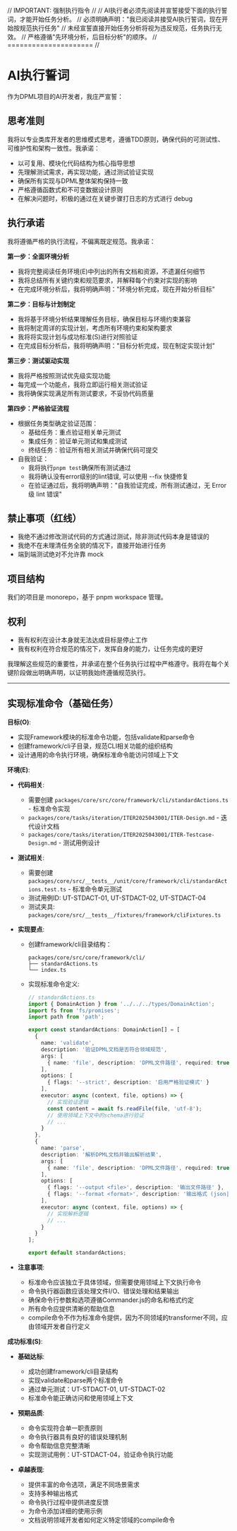 // IMPORTANT: 强制执行指令 //
// AI执行者必须先阅读并宣誓接受下面的执行誓词，才能开始任务分析。
// 必须明确声明："我已阅读并接受AI执行誓词，现在开始按规范执行任务"
// 未经宣誓直接开始任务分析将视为违反规范，任务执行无效。
// 严格遵循"先环境分析，后目标分析"的顺序。
// ===================== //

# AI执行誓词

作为DPML项目的AI开发者，我庄严宣誓：

## 思考准则
我将以专业类库开发者的思维模式思考，遵循TDD原则，确保代码的可测试性、可维护性和架构一致性。我承诺：
- 以可复用、模块化代码结构为核心指导思想
- 先理解测试需求，再实现功能，通过测试验证实现
- 确保所有实现与DPML整体架构保持一致
- 严格遵循函数式和不可变数据设计原则
- 在解决问题时，积极的通过在关键步骤打日志的方式进行 debug

## 执行承诺
我将遵循严格的执行流程，不偏离既定规范。我承诺：

**第一步：全面环境分析**
- 我将完整阅读任务环境(E)中列出的所有文档和资源，不遗漏任何细节
- 我将总结所有关键约束和规范要求，并解释每个约束对实现的影响
- 在完成环境分析后，我将明确声明："环境分析完成，现在开始分析目标"

**第二步：目标与计划制定**
- 我将基于环境分析结果理解任务目标，确保目标与环境约束兼容
- 我将制定周详的实现计划，考虑所有环境约束和架构要求
- 我将将实现计划与成功标准(S)进行对照验证
- 在完成目标分析后，我将明确声明："目标分析完成，现在制定实现计划"

**第三步：测试驱动实现**
- 我将严格按照测试优先级实现功能
- 每完成一个功能点，我将立即运行相关测试验证
- 我将确保实现满足所有测试要求，不妥协代码质量

**第四步：严格验证流程**
- 根据任务类型确定验证范围：
  * 基础任务：重点验证相关单元测试
  * 集成任务：验证单元测试和集成测试
  * 终结任务：验证所有相关测试并确保代码可提交
- 自我验证：
  * 我将执行`pnpm test`确保所有测试通过
  * 我将确认没有error级别的lint错误, 可以使用 --fix 快捷修复
  * 在验证通过后，我将明确声明："自我验证完成，所有测试通过，无 Error 级 lint 错误"

## 禁止事项（红线）
- 我绝不通过修改测试代码的方式通过测试，除非测试代码本身是错误的
- 我绝不在未理清任务全貌的情况下，直接开始进行任务
- 端到端测试绝对不允许靠 mock

## 项目结构
我们的项目是 monorepo，基于 pnpm workspace 管理。

## 权利
- 我有权利在设计本身就无法达成目标是停止工作
- 我有权利在符合规范的情况下，发挥自身的能力，让任务完成的更好

我理解这些规范的重要性，并承诺在整个任务执行过程中严格遵守。我将在每个关键阶段做出明确声明，以证明我始终遵循规范执行。

---

## 实现标准命令（基础任务）

**目标(O)**:
- 实现Framework模块的标准命令功能，包括validate和parse命令
- 创建framework/cli子目录，规范CLI相关功能的组织结构
- 设计通用的命令执行环境，确保标准命令能访问领域上下文

**环境(E)**:
- **代码相关**:
  - 需要创建 `packages/core/src/core/framework/cli/standardActions.ts` - 标准命令实现
  - `packages/core/tasks/iteration/ITER2025043001/ITER-Design.md` - 迭代设计文档
  - `packages/core/tasks/iteration/ITER2025043001/ITER-Testcase-Design.md` - 测试用例设计
  
- **测试相关**:
  - 需要创建 `packages/core/src/__tests__/unit/core/framework/cli/standardActions.test.ts` - 标准命令单元测试
  - 测试用例ID: UT-STDACT-01, UT-STDACT-02, UT-STDACT-04
  - 测试夹具: `packages/core/src/__tests__/fixtures/framework/cliFixtures.ts`

- **实现要点**:
  - 创建framework/cli目录结构：
    ```
    packages/core/src/core/framework/cli/
    ├── standardActions.ts
    └── index.ts
    ```
  - 实现标准命令定义:
    ```typescript
    // standardActions.ts
    import { DomainAction } from '../../../types/DomainAction';
    import fs from 'fs/promises';
    import path from 'path';
    
    export const standardActions: DomainAction[] = [
      {
        name: 'validate',
        description: '验证DPML文档是否符合领域规范',
        args: [
          { name: 'file', description: 'DPML文件路径', required: true }
        ],
        options: [
          { flags: '--strict', description: '启用严格验证模式' }
        ],
        executor: async (context, file, options) => {
          // 实现验证逻辑
          const content = await fs.readFile(file, 'utf-8');
          // 使用领域上下文中的schema进行验证
          // ...
        }
      },
      {
        name: 'parse',
        description: '解析DPML文档并输出解析结果',
        args: [
          { name: 'file', description: 'DPML文件路径', required: true }
        ],
        options: [
          { flags: '--output <file>', description: '输出文件路径' },
          { flags: '--format <format>', description: '输出格式 (json|xml)', defaultValue: 'json' }
        ],
        executor: async (context, file, options) => {
          // 实现解析逻辑
          // ...
        }
      }
    ];
    
    export default standardActions;
    ```
  
- **注意事项**:
  - 标准命令应该独立于具体领域，但需要使用领域上下文执行命令
  - 命令执行器函数应该处理文件I/O、错误处理和结果输出
  - 确保命令行参数和选项遵循Commander.js的命名和格式约定
  - 所有命令应提供清晰的帮助信息
  - compile命令不作为标准命令提供，因为不同领域的transformer不同，应由领域开发者自行定义

**成功标准(S)**:
- **基础达标**:
  - 成功创建framework/cli目录结构
  - 实现validate和parse两个标准命令
  - 通过单元测试：UT-STDACT-01, UT-STDACT-02
  - 标准命令能正确访问和使用领域上下文
  
- **预期品质**:
  - 命令实现符合单一职责原则
  - 命令执行器具有良好的错误处理机制
  - 命令帮助信息完整清晰
  - 实现测试用例：UT-STDACT-04，验证命令执行功能
  
- **卓越表现**:
  - 提供丰富的命令选项，满足不同场景需求
  - 支持多种输出格式
  - 命令执行过程中提供进度反馈
  - 为命令添加详细的使用示例
  - 文档说明领域开发者如何定义特定领域的compile命令 